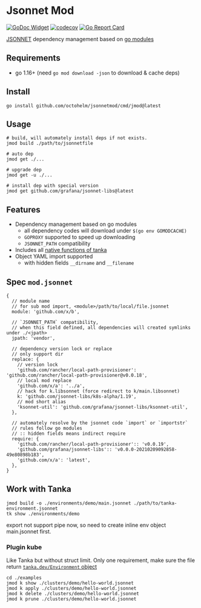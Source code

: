 # Jsonnet Mod

[![GoDoc Widget](https://godoc.org/github.com/octohelm/jsonnetmod?status.svg)](https://godoc.org/github.com/octohelm/jsonnetmod)
[![codecov](https://codecov.io/gh/octohelm/jsonnetmod/branch/master/graph/badge.svg)](https://codecov.io/gh/octohelm/jsonnetmod)
[![Go Report Card](https://goreportcard.com/badge/github.com/octohelm/jsonnetmod)](https://goreportcard.com/report/github.com/octohelm/jsonnetmod)

[JSONNET](https://jsonnet.org/) dependency management based on [go modules](https://golang.org/ref/mod)

## Requirements

* go 1.16+ (need `go mod download -json` to download & cache deps)

## Install

```shell
go install github.com/octohelm/jsonnetmod/cmd/jmod@latest
```

## Usage

```shell 
# build, will automately install deps if not exists. 
jmod build ./path/to/jsonnetfile

# auto dep
jmod get ./...

# upgrade dep
jmod get -u ./...

# install dep with special version
jmod get github.com/grafana/jsonnet-libs@latest
```

## Features

* Dependency management based on go modules
    * all dependency codes will download under `$(go env GOMODCACHE)`
    * `GOPROXY` supported to speed up downloading
    * `JSONNET_PATH` compatibility
* Includes all [native functions of tanka](https://tanka.dev/jsonnet/native)
* Object YAML import supported
    * with hidden fields `__dirname` and `__filename`

## Spec `mod.jsonnet`

```jsonnet
{
  // module name
  // for sub mod import, <module>/path/to/local/file.jsonnet
  module: 'github.com/x/b',
  
  // `JSONNET_PATH` compatibility, 
  // when this field defined, all dependencies will created symlinks under ./<jpath>
  jpath: 'vendor',
  
  // dependency version lock or replace
  // only support dir
  replace: {
    // version lock
    'github.com/rancher/local-path-provisioner': 'github.com/rancher/local-path-provisioner@v0.0.18',
    // local mod replace
    'github.com/x/a': '../a',
    // hack for k.libsonnet (force redirect to k/main.libsonnet)
    k: 'github.com/jsonnet-libs/k8s-alpha/1.19',
    // mod short alias
    'ksonnet-util': 'github.com/grafana/jsonnet-libs/ksonnet-util',
  },
  
  // automately resolve by the jsonnet code `import` or `importstr`
  // rules follow go modules
  // :: hidden fields means indirect require
  require: {
    'github.com/rancher/local-path-provisioner':: 'v0.0.19',
    'github.com/grafana/jsonnet-libs':: 'v0.0.0-20210209092858-49e80898b183',
    'github.com/x/a': 'latest',
  },
}
```

## Work with Tanka

```
jmod build -o ./environments/demo/main.jsonnet ./path/to/tanka-environment.jsonnet
tk show ./environments/demo
```

export not support pipe now, so need to create inline env object main.jsonnet first.


### Plugin kube

Like Tanka but without struct limit.
Only one requirement, make sure the file return [`tanka.dev/Environment` object](https://tanka.dev/inline-environments#converting-to-an-inline-environment)

```
cd ./examples
jmod k show ./clusters/demo/hello-world.jsonnet
jmod k apply ./clusters/demo/hello-world.jsonnet
jmod k delete ./clusters/demo/hello-world.jsonnet
jmod k prune ./clusters/demo/hello-world.jsonnet
```
